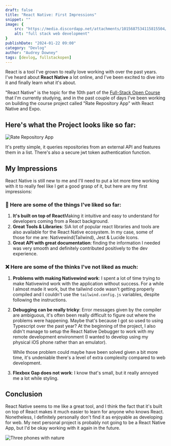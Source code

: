 ```yaml
---
draft: false
title: "React Native: First Impressions"
snippet: ""
image: {
    src: "https://media.discordapp.net/attachments/1015687534115815504/1199089586006143016/elvann_illustration_of_a_mobile_phone_with_nature_flat_design_v_7cfaf976-809c-4034-b87e-47bbfa0fe02d.png?ex=65c14633&is=65aed133&hm=8e9badbd0efb18bab5d78be9d7fb7474d74b9c4001876b64517e00dbeba53eb4&=&format=webp&quality=lossless&width=1197&height=671",
    alt: "full stack web development"
}
publishDate: "2024-01-22 09:00"
category: "Devlog"
author: "Audrey Downey"
tags: [devlog, fullstackopen]
---
```


React is a tool I've grown to really love working with over the past years. I've heard about **React Native** a lot online, and I've been excited to dive into it and finally learn what it's about.

"React Native" is the topic for the 10th part of the [Full-Stack Open Course](https://fullstackopen.com/) that I'm currently studying, and in the past couple of days I've been working on building the course project called "Rate Repository App" with React Native and Expo.  

## Here's what the Project looks like so far:

![Rate Repository App](https://media.discordapp.net/attachments/1198228623719669830/1199119314914115604/ezgif-1-1bc17c8304.gif?ex=65c161e3&is=65aeece3&hm=e1c33a8183442513be0df36dd4f9719606c1f7914dcee5d4c05cd327772f14dd&=&width=310&height=670)

It's pretty simple, it queries repositories from an external API and features them in a list.  There's also a secure jwt token authentication function.

## My Impressions

React Native is still new to me and I'll need to put a lot more time working with it to really feel like I get a good grasp of it, but here are my first impressions:

### 💙 Here are some of the things I've liked so far:

1. **It's built on top of React**Making it intuitive and easy to understand for developers coming from a React background.
2. **Great Tools & Libraries**: SiA lot of popular react libraries and tools are also available for the React Native ecosystem.  In my case, some of those for me are: Nativewind(Tailwind), Jest & Lucide Icons.
3. **Great API with great documentation**: finding the information I needed was very smooth and definitely contributed positively to the dev experience.


### ❌ Here are some of the thinks I've not liked as much:
1. **Problems with making Nativewind work**: I spent a lot of time trying to make Nativewind work with the application without success. For a while I almost made it work, but the tailwind code wasn't getting properly compiled and I couldn't use the `tailwind.config.js` variables, despite following the instructions.

2. **Debugging can be really tricky**:  Error messages given by the compiler are ambiguous, it's often been really difficult to figure out where the problems were happening.  Maybe that's because I got so used to using Typescript over the past year?  At the beginning of the project, I also didn't manage to setup the React Native Debugger to work with my remote development environment (I wanted to develop using my physical iOS phone rather than an emulator).  

    While those problem could maybe have been solved given a bit more time, it's undeniable there's a level of extra complexity compared to web development.

3. **Flexbox Gap does not work**: I know that's small, but it really annoyed me a lot while styling.

## Conclusion

React Native seems to me like a great tool, and I think the fact that it's built on top of React makes it much easier to learn for anyone who knows React.  Nonetheless, I definitely personally don't find it as enjoyable as developing for web.  My next personal project is probably not going to be a React Native App, but I'd be okay working with it again in the future.


![Three phones with nature](https://media.discordapp.net/attachments/1015687534115815504/1199089685612478586/elvann_llustration_of_a_mobile_phone_app_with_nature_flat_desig_58d0bfd8-b770-4095-82ec-38edec7081bf.png?ex=65c1464b&is=65aed14b&hm=f0ce6285328043d1b7907c4d1a3a42ee8528bdef3600234c5baa2682def3a0c7&=&format=webp&quality=lossless&width=1197&height=671)